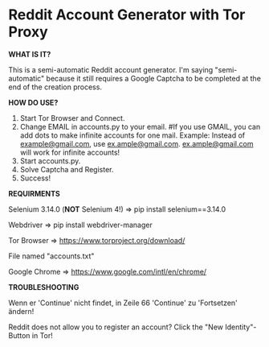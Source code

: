 # Reddit Account Generator with Tor Proxy
 **WHAT IS IT?**
 
 This is a semi-automatic Reddit account generator. I'm saying "semi-automatic" because it still requires a Google Captcha to be completed at the end of the creation process.
 
 **HOW DO USE?**

  1. Start Tor Browser and Connect.
  2. Change EMAIL in accounts.py to your email. #If you use GMAIL, you can add dots to make infinite accounts for one mail. Example: Instead of example@gmail.com, use    ex.ample@gmail.com. ex.ample@gmail.com will work for infinite accounts!
 3. Start accounts.py.
 4. Solve Captcha and Register. 
 5. Success!
 
 **REQUIRMENTS**
 
 Selenium 3.14.0 (**NOT** Selenium 4!) => pip install selenium==3.14.0

 Webdriver => pip install webdriver-manager

 Tor Browser => https://www.torproject.org/download/

 File named "accounts.txt"

 Google Chrome => https://www.google.com/intl/en/chrome/

**TROUBLESHOOTING**

Wenn er 'Continue' nicht findet, in Zeile 66 'Continue' zu 'Fortsetzen' ändern!

Reddit does not allow you to register an account? Click the "New Identity"-Button in Tor!
